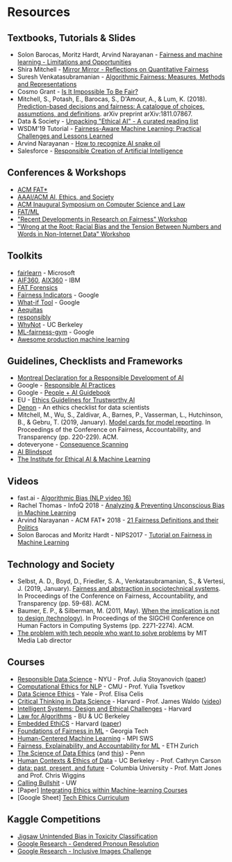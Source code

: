 # Resources

## Textbooks, Tutorials & Slides

- Solon Barocas, Moritz Hardt, Arvind Narayanan - [Fairness and machine learning - Limitations and Opportunities](https://fairmlbook.org)
- Shira Mitchell - [Mirror Mirror - Reflections on Quantitative Fairness](https://shiraamitchell.github.io/fairness/)
-  Suresh Venkatasubramanian - [Algorithmic Fairness: Measures, Methods and Representations](http://www.cs.utah.edu/~suresh/static/files/tutorial.pdf)
- Cosmo Grant - [Is It Impossible To Be Fair?](https://3milychu.github.io/algorithmic-fairness/)
- Mitchell, S., Potash, E., Barocas, S., D'Amour, A., & Lum, K. (2018). [Prediction-based decisions and fairness: A catalogue of choices, assumptions, and definitions](https://arxiv.org/pdf/1811.07867.pdf). arXiv preprint arXiv:1811.07867.
- Data & Society - [Unpacking "Ethical AI" - A curated reading list](https://points.datasociety.net/unpacking-ethical-ai-b770b964c236)
- WSDM'19 Tutorial - [Fairness-Aware Machine Learning: Practical Challenges and Lessons Learned](https://sites.google.com/view/wsdm19-fairness-tutorial)
- Arvind Narayanan - [How to recognize AI snake oil](https://www.cs.princeton.edu/~arvindn/talks/MIT-STS-AI-snakeoil.pdf)
- Salesforce - [Responsible Creation of Artificial Intelligence](https://trailhead.salesforce.com/en/content/learn/modules/responsible-creation-of-artificial-intelligence)

## Conferences & Workshops

- [ACM FAT*](https://fatconference.org)
- [AAAI/ACM AI, Ethics, and Society](https://www.aies-conference.com/)
- [ACM Inaugural Symposium on Computer Science and Law](https://computersciencelaw.org/)
- [FAT/ML](https://www.fatml.org)
- ["Recent Developments in Research on Fairness" Workshop](https://simons.berkeley.edu/workshops/fairness-workshop-2)
- ["Wrong at the Root: Racial Bias and the Tension Between Numbers and Words in Non-Internet Data" Workshop](https://simons.berkeley.edu/workshops/fairness-workshop-1)

## Toolkits

- [fairlearn](https://github.com/fairlearn/fairlearn) - Microsoft
- [AIF360](https://aif360.mybluemix.net/), [AIX360](https://aix360.mybluemix.net/) - IBM
- [FAT Forensics](https://fat-forensics.org/)
- [Fairness Indicators](https://github.com/tensorflow/fairness-indicators) - Google
- [What-if Tool](https://pair-code.github.io/what-if-tool/) - Google
- [Aequitas](https://dsapp.uchicago.edu/projects/aequitas/)
- [responsibly](http://docs.responsibly.ai/)
- [WhyNot](https://github.com/zykls/whynot) - UC Berkeley
- [ML-fairness-gym](https://github.com/google/ml-fairness-gym) - Google
- [Awesome production machine learning](https://github.com/EthicalML/awesome-production-machine-learning)

## Guidelines, Checklists and Frameworks

- [Montreal Declaration for a Responsible Development of AI](https://www.montrealdeclaration-responsibleai.com/)
- Google - [Responsible AI Practices](https://ai.google/responsibilities/responsible-ai-practices/)
- Google - [People + AI Guidebook](https://pair.withgoogle.com/)
- EU - [Ethics Guidelines for Trustworthy AI](https://ec.europa.eu/digital-single-market/en/news/ethics-guidelines-trustworthy-ai)
- [Denon](http://deon.drivendata.org/) - An ethics checklist for data scientists
- Mitchell, M., Wu, S., Zaldivar, A., Barnes, P., Vasserman, L., Hutchinson, B., & Gebru, T. (2019, January). [Model cards for model reporting](https://arxiv.org/pdf/1810.03993.pdf). In Proceedings of the Conference on Fairness, Accountability, and Transparency (pp. 220-229). ACM.
- doteveryone - [Consequence Scanning](https://www.doteveryone.org.uk/project/consequence-scanning/)
- [AI Blindspot](http://aiblindspot.media.mit.edu/)
- [The Institute for Ethical AI & Machine Learning](https://ethical.institute)

## Videos

- fast.ai - [Algorithmic Bias (NLP video 16)](https://youtu.be/pThqge9QDn8)
- Rachel Thomas - InfoQ 2018 - [Analyzing & Preventing Unconscious Bias in Machine Learning](https://www.infoq.com/presentations/unconscious-bias-machine-learning/)
- Arvind Narayanan - ACM FAT* 2018 - [21 Fairness Definitions and their Politics](https://fairmlbook.org/tutorial2.html)
- Solon Barocas and Moritz Hardt - NIPS2017 - [Tutorial on Fairness in Machine Learning](https://fairmlbook.org/tutorial1.html)

## Technology and Society

- Selbst, A. D., Boyd, D., Friedler, S. A., Venkatasubramanian, S., & Vertesi, J. (2019, January). [Fairness and abstraction in sociotechnical systems](http://friedler.net/papers/sts_fat2019.pdf). In Proceedings of the Conference on Fairness, Accountability, and Transparency (pp. 59-68). ACM.
- Baumer, E. P., & Silberman, M. (2011, May). [When the implication is not to design (technology)](https://www.ics.uci.edu/~djp3/classes/2011_01_INF134/papers/impl9-rev.pdf). In Proceedings of the SIGCHI Conference on Human Factors in Computing Systems (pp. 2271-2274). ACM.
- [The problem with tech people who want to solve problems](https://www.vox.com/recode/2019/6/26/18758776/joi-ito-mit-media-lab-resisting-reduction-exorcist-kara-swisher-recode-decode-podcast-interview) by MIT Media Lab director

## Courses

- [Responsible Data Science](https://dataresponsibly.github.io/courses/spring19/) - NYU - Prof. Julia Stoyanovich ([paper](https://arxiv.org/pdf/1912.10564.pdf))
- [Computational Ethics for NLP](http://demo.clab.cs.cmu.edu/ethical_nlp/) - CMU - Prof. Yulia Tsvetkov
- [Data Science Ethics](https://datascienceethics.org) - Yale - Prof. Elisa Celis
- [Critical Thinking in Data Science](https://locator.tlt.harvard.edu/course/colgsas-207093/2019/spring/14577) - Harvard - Prof. James Waldo ([video](https://youtu.be/PDYGjDYTY1o))
- [Intelligent Systems: Design and Ethical Challenges](https://locator.tlt.harvard.edu/course/colgsas-160419/2019/spring/20399) - Harvard
- [Law for Algorithms](http://aloni.net/lfa) - BU & UC Berkeley
- [Embedded EthiCS](https://embeddedethics.seas.harvard.edu/) - Harvard ([paper](https://arxiv.org/pdf/1808.05686.pdf))
- [Foundations of Fairness in ML](http://jamiemorgenstern.com/teaching/f18-fairml/) - Georgia Tech
- [Human-Centered Machine Learning](http://courses.mpi-sws.org/hcml-ws18/) - MPI SWS
- [Fairness, Explainability, and Accountability for ML](https://las.inf.ethz.ch/teaching/feaml-s19) - ETH Zurich
- [The Science of Data Ethics](https://www.seas.upenn.edu/~cis399/index.html) (and [this](https://www.cis.upenn.edu/~mkearns/teaching/SDE/ScienceDataEthics.pdf)) - Penn
- [Human Contexts & Ethics of Data](https://hce-sts.org/) - UC Berkeley - Prof. Cathryn Carson
- [data: past, present, and future](https://data-ppf.github.io/) - Columbia University - Prof. Matt Jones and Prof. Chris Wiggins
- [Calling Bullshit](https://callingbullshit.org/) - UW
- [Paper] [Integrating Ethics within Machine-learning Courses](https://dl.acm.org/citation.cfm?id=3341164)
- [Google Sheet] [Tech Ethics Curriculum](https://docs.google.com/spreadsheets/d/1jWIrA8jHz5fYAW4h9CkUD8gKS5V98PDJDymRf8d9vKI/edit#gid=0)

## Kaggle Competitions

- [Jigsaw Unintended Bias in Toxicity Classification](https://www.kaggle.com/c/jigsaw-unintended-bias-in-toxicity-classification)
- [Google Research - Gendered Pronoun Resolution](https://www.kaggle.com/c/gendered-pronoun-resolution)
- [Google Research - Inclusive Images Challenge](https://www.kaggle.com/c/inclusive-images-challenge)
